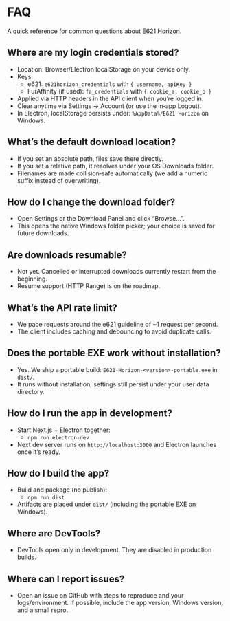 # FAQ

A quick reference for common questions about E621 Horizon.

## Where are my login credentials stored?
- Location: Browser/Electron localStorage on your device only.
- Keys:
  - e621: `e621horizon_credentials` with `{ username, apiKey }`
  - FurAffinity (if used): `fa_credentials` with `{ cookie_a, cookie_b }`
- Applied via HTTP headers in the API client when you’re logged in.
- Clear anytime via Settings → Account (or use the in‑app Logout).
- In Electron, localStorage persists under: `%AppData%/E621 Horizon` on Windows.

## What’s the default download location?
- If you set an absolute path, files save there directly.
- If you set a relative path, it resolves under your OS Downloads folder.
- Filenames are made collision‑safe automatically (we add a numeric suffix instead of overwriting).

## How do I change the download folder?
- Open Settings or the Download Panel and click “Browse…”.
- This opens the native Windows folder picker; your choice is saved for future downloads.

## Are downloads resumable?
- Not yet. Cancelled or interrupted downloads currently restart from the beginning.
- Resume support (HTTP Range) is on the roadmap.

## What’s the API rate limit?
- We pace requests around the e621 guideline of ~1 request per second.
- The client includes caching and debouncing to avoid duplicate calls.

## Does the portable EXE work without installation?
- Yes. We ship a portable build: `E621-Horizon-<version>-portable.exe` in `dist/`.
- It runs without installation; settings still persist under your user data directory.

## How do I run the app in development?
- Start Next.js + Electron together:
  - `npm run electron-dev`
- Next dev server runs on `http://localhost:3000` and Electron launches once it’s ready.

## How do I build the app?
- Build and package (no publish):
  - `npm run dist`
- Artifacts are placed under `dist/` (including the portable EXE on Windows).

## Where are DevTools?
- DevTools open only in development. They are disabled in production builds.

## Where can I report issues?
- Open an issue on GitHub with steps to reproduce and your logs/environment. If possible, include the app version, Windows version, and a small repro.
